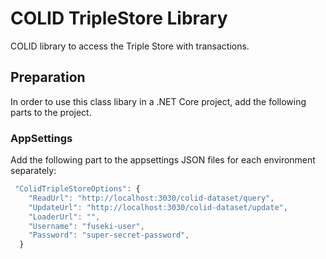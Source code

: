 # COLID TripleStore Library

COLID library to access the Triple Store with transactions.

## Preparation

In order to use this class libary in a .NET Core project, add the following parts to the project.

### AppSettings

Add the following part to the appsettings JSON files for each environment separately:

```js
 "ColidTripleStoreOptions": {
    "ReadUrl": "http://localhost:3030/colid-dataset/query",
    "UpdateUrl": "http://localhost:3030/colid-dataset/update",
    "LoaderUrl": "",
    "Username": "fuseki-user",
    "Password": "super-secret-password",
  }
```
